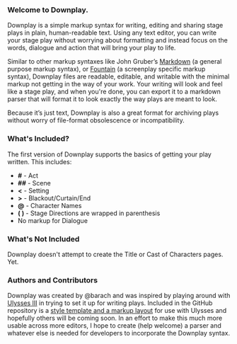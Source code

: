 ### Welcome to Downplay.

Downplay is a simple markup syntax for writing, editing and sharing stage plays in plain, human-readable text. Using any text editor, you can write your stage play without worrying about formatting and instead focus on the words, dialogue and action that will bring your play to life.

Similar to other markup syntaxes like John Gruber’s [Markdown](http://daringfireball.net/projects/markdown/) (a general purpose markup syntax), or [Fountain](http://fountain.io) (a screenplay specific markup syntax), Downplay files are  readable, editable, and writable with the minimal markup not getting in the way of your work. Your writing will look and feel like a stage play, and when you're done, you can export it to a markdown parser that will format it to look exactly the way plays are meant to look.

Because it’s just text, Downplay is also a great format for archiving plays without worry of file-format obsolescence or incompatibility. 

### What's Included?

The first version of Downplay supports the basics of getting your play written. This includes:
* **#**  - Act
* **##**  - Scene
* **<**  - Setting
* **>**  - Blackout/Curtain/End
* **@**  - Character Names
* **( )**  - Stage Directions are wrapped in parenthesis
* No markup for Dialogue

### What's Not Included
Downplay doesn't attempt to create the Title or Cast of Characters pages. Yet.

### Authors and Contributors
Downplay was created by @barach and was inspired by playing around with [Ulysses III](http://www.ulyssesapp.com) in trying to set it up for writing plays. Included in the GitHub repository is a [style template and a markup layout](https://github.com/barach/Downplay/tree/master/Ulysses%20III) for use with Ulysses and hopefully others will be coming soon. In an effort to make this much more usable across more editors, I hope to create (help welcome) a parser and whatever else is needed for developers to incorporate the Downplay syntax.
